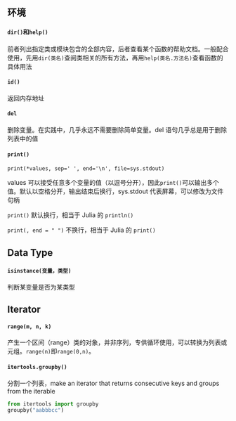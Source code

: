 ## 环境

#### `dir()`和`help()`   

前者列出指定类或模块包含的全部内容，后者查看某个函数的帮助文档。一般配合使用，先用`dir(类名)`查阅类相关的所有方法，再用`help(类名.方法名)`查看函数的具体用法

#### `id()`

返回内存地址

####  `del`

删除变量。在实践中，几乎永远不需要删除简单变量。del 语句几乎总是用于删除列表中的值

#### `print()`

`print(*values, sep=' ', end='\n', file=sys.stdout)`

values 可以接受任意多个变量的值（以逗号分开），因此`print()`可以输出多个值。默认以空格分开，输出结束后换行，sys.stdout 代表屏幕，可以修改为文件句柄

`print()` 默认换行，相当于 Julia 的 `println()`

`print(, end = " ")` 不换行，相当于 Julia 的 `print()`

## Data Type

#### `isinstance(变量，类型)`

判断某变量是否为某类型

## Iterator

#### `range(m, n, k)`

 产生一个区间（range）类的对象，并非序列，专供循环使用，可以转换为列表或元组。`range(n)`即`range(0,n)`。          



#### `itertools.groupby()`

分割一个列表，make an iterator that returns consecutive keys and groups from the iterable

```python
from itertools import groupby
groupby("aabbbcc")
```



